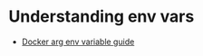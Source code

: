# Understanding env vars

- [Docker arg env variable guide](https://vsupalov.com/docker-arg-env-variable-guide/)